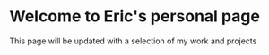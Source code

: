 # Welcome to Eric's personal page
This page will be updated with a selection of my work and projects
